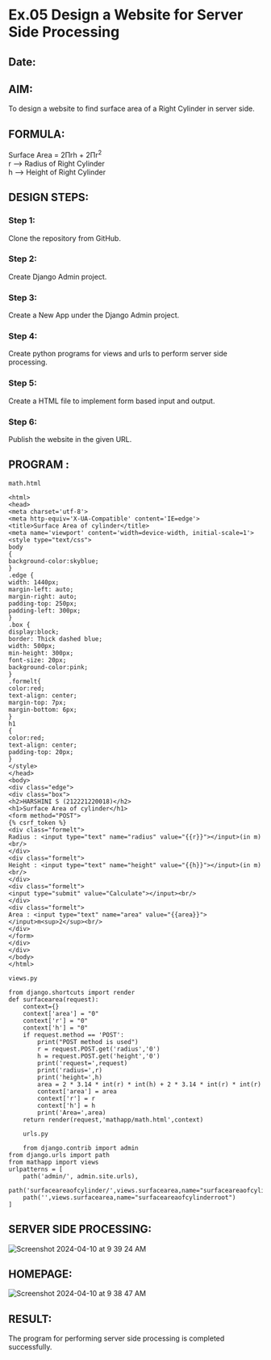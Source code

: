 # Ex.05 Design a Website for Server Side Processing
## Date:

## AIM:
To design a website to find surface area of a Right Cylinder in server side.

## FORMULA:
Surface Area = 2Πrh + 2Πr<sup>2</sup>
<br>r --> Radius of Right Cylinder
<br>h --> Height of Right Cylinder

## DESIGN STEPS:

### Step 1:
Clone the repository from GitHub.

### Step 2:
Create Django Admin project.

### Step 3:
Create a New App under the Django Admin project.

### Step 4:
Create python programs for views and urls to perform server side processing.

### Step 5:
Create a HTML file to implement form based input and output.

### Step 6:
Publish the website in the given URL.

## PROGRAM :

```
math.html

<html>
<head>
<meta charset='utf-8'>
<meta http-equiv='X-UA-Compatible' content='IE=edge'>
<title>Surface Area of cylinder</title>
<meta name='viewport' content='width=device-width, initial-scale=1'>
<style type="text/css">
body 
{
background-color:skyblue;
}
.edge {
width: 1440px;
margin-left: auto;
margin-right: auto;
padding-top: 250px;
padding-left: 300px;
}
.box {
display:block;
border: Thick dashed blue;
width: 500px;
min-height: 300px;
font-size: 20px;
background-color:pink;
}
.formelt{
color:red;
text-align: center;
margin-top: 7px;
margin-bottom: 6px;
}
h1
{
color:red;
text-align: center;
padding-top: 20px;
}
</style>
</head>
<body>
<div class="edge">
<div class="box">
<h2>HARSHINI S (212221220018)</h2>
<h1>Surface Area of cylinder</h1>
<form method="POST">
{% csrf_token %}
<div class="formelt">
Radius : <input type="text" name="radius" value="{{r}}"></input>(in m)<br/>
</div>
<div class="formelt">
Height : <input type="text" name="height" value="{{h}}"></input>(in m)<br/>
</div>
<div class="formelt">
<input type="submit" value="Calculate"></input><br/>
</div>
<div class="formelt">
Area : <input type="text" name="area" value="{{area}}"></input>m<sup>2</sup><br/>
</div>
</form>
</div>
</div>
</body>
</html>

views.py

from django.shortcuts import render
def surfacearea(request):
    context={}
    context['area'] = "0"
    context['r'] = "0"
    context['h'] = "0"
    if request.method == 'POST':
        print("POST method is used")
        r = request.POST.get('radius','0')
        h = request.POST.get('height','0')
        print('request=',request)
        print('radius=',r)
        print('height=',h)
        area = 2 * 3.14 * int(r) * int(h) + 2 * 3.14 * int(r) * int(r)
        context['area'] = area
        context['r'] = r
        context['h'] = h
        print('Area=',area)
    return render(request,'mathapp/math.html',context)

    urls.py

    from django.contrib import admin
from django.urls import path
from mathapp import views
urlpatterns = [
    path('admin/', admin.site.urls),
    path('surfaceareaofcylinder/',views.surfacearea,name="surfaceareaofcylinder"),
    path('',views.surfacearea,name="surfaceareaofcylinderroot")
]
```

## SERVER SIDE PROCESSING:
![Screenshot 2024-04-10 at 9 39 24 AM](https://github.com/Harshinisrini1910/MathServer/assets/161415847/56183c32-da60-4761-8ac4-b650cfffd7c4)



## HOMEPAGE:
![Screenshot 2024-04-10 at 9 38 47 AM](https://github.com/Harshinisrini1910/MathServer/assets/161415847/7de34cbd-3c6b-4bc6-a6d7-80d8845e5cad)



## RESULT:
The program for performing server side processing is completed successfully.
